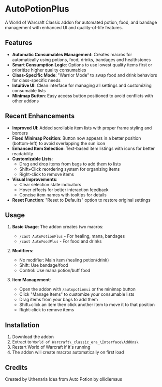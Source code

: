 # AutoPotionPlus

A World of Warcraft Classic addon for automated potion, food, and bandage management with enhanced UI and quality-of-life features.

## Features

- **Automatic Consumables Management**: Creates macros for automatically using potions, food, drinks, bandages and healthstones
- **Smart Consumption Logic**: Options to use lowest quality items first or prioritize higher quality consumables
- **Class-Specific Mode**: "Warrior Mode" to swap food and drink behaviors for class-specific needs
- **Intuitive UI**: Clean interface for managing all settings and customizing consumable lists
- **Minimap Button**: Easy access button positioned to avoid conflicts with other addons

## Recent Enhancements

- **Improved UI**: Added scrollable item lists with proper frame styling and borders
- **Fixed Minimap Position**: Button now appears in a better position (bottom-left) to avoid overlapping the sun icon
- **Enhanced Item Selection**: Text-based item listings with icons for better readability
- **Customizable Lists**: 
  - Drag and drop items from bags to add them to lists
  - Shift+Click reordering system for organizing items
  - Right-click to remove items
- **Visual Improvements**:
  - Clear selection state indicators
  - Hover effects for better interaction feedback
  - Concise item names with tooltips for details
- **Reset Function**: "Reset to Defaults" option to restore original settings

## Usage

1. **Basic Usage**: The addon creates two macros:
   - `/cast AutoPotionPlus` - For healing, mana, bandages
   - `/cast AutoFoodPlus` - For food and drinks

2. **Modifiers**:
   - No modifier: Main item (healing potion/drink)
   - Shift: Use bandage/food
   - Control: Use mana potion/buff food

3. **Item Management**:
   - Open the addon with `/autopotionui` or the minimap button
   - Click "Manage Items" to customize your consumable lists
   - Drag items from your bags to add them
   - Shift+click an item then click another item to move it to that position
   - Right-click to remove items

## Installation

1. Download the addon
2. Extract to `World of Warcraft\_classic_era_\Interface\AddOns\`
3. Restart World of Warcraft if it's running
4. The addon will create macros automatically on first load

## Credits

Created by Uthenaria
Idea from Auto Potion by ollidiemaus
